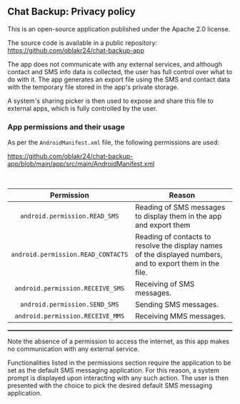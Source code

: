 ## Chat Backup: Privacy policy

This is an open-source application published under the Apache 2.0 license.

The source code is available in a public repository: https://github.com/oblakr24/chat-backup-app

The app does not communicate with any external services, and although contact and SMS info data is collected, the user has full control over what to do with it.
The app generates an export file using the SMS and contact data with the temporary file stored in the app's private storage. 

A system's sharing picker is then used to expose and share this file to external apps, which is fully controlled by the user.

### App permissions and their usage

As per the `AndroidManifest.xml` file, the following permissions are used:

https://github.com/oblakr24/chat-backup-app/blob/main/app/src/main/AndroidManifest.xml

<br/>

| Permission | Reason                                                                                                                       |
| :---: |------------------------------------------------------------------------------------------------------------------------------|
| `android.permission.READ_SMS` | Reading of SMS messages to display them in the app and export them                                                           |
| `android.permission.READ_CONTACTS` | Reading of contacts to resolve the display names of the displayed numbers, and to export them in the file.                   |
| `android.permission.RECEIVE_SMS` | Receiving of SMS messages.                                                                                                   |
| `android.permission.SEND_SMS` | Sending SMS messages.                                                                                                        |
| `android.permission.RECEIVE_MMS` | Receiving MMS messages. |

 <hr style="border:1px solid gray">

Note the absence of a permission to access the internet, as this app makes no communication with any external service.

Functionalities listed in the permissions section require the application to be set as the default SMS messaging application.
For this reason, a system prompt is displayed upon interacting with any such action. The user is then presented with the choice to pick the desired default SMS messaging application.